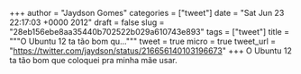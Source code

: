 
+++
author = "Jaydson Gomes"
categories = ["tweet"]
date = "Sat Jun 23 22:17:03 +0000 2012"
draft = false
slug = "28eb156ebe8aa35440b702522b029a610743e893"
tags = ["tweet"]
title = """O Ubuntu 12 ta tão bom qu..."""
tweet = true
micro = true
tweet_url = "https://twitter.com/jaydson/status/216656140103196673"
+++
O Ubuntu 12 ta tão bom que coloquei pra minha mãe usar.
